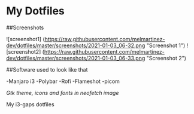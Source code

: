 # My Dotfiles

##Screenshots

![screenshot1] (https://raw.githubusercontent.com/melmartinez-dev/dotfiles/master/screenshots/2021-01-03_06-32.png "Screenshot 1")
![screenshot2] (https://raw.githubusercontent.com/melmartinez-dev/dotfiles/master/screenshots/2021-01-03_06-33.png "Screenshot 2")

##Software used to look like that

-Manjaro i3
-Polybar
-Rofi
-Flameshot
-picom

*Gtk theme, icons and fonts in neofetch image*

My i3-gaps dotfiles

